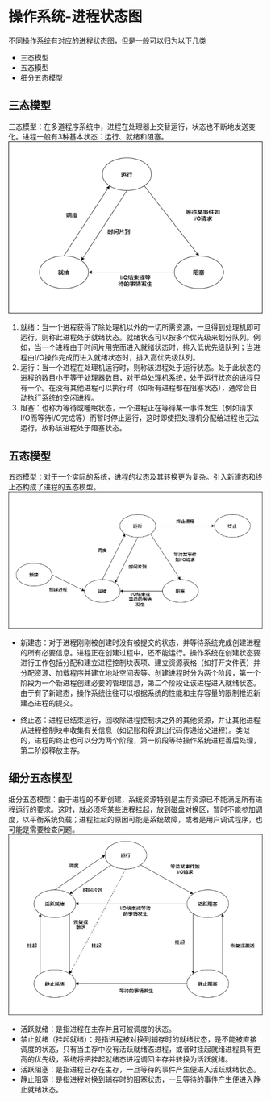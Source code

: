 # 操作系统-进程状态图
不同操作系统有对应的进程状态图，但是一般可以归为以下几类
- 三态模型
- 五态模型
- 细分五态模型

## 三态模型
三态模型：在多道程序系统中，进程在处理器上交替运行，状态也不断地发送变化。进程一般有3种基本状态：运行、就绪和阻塞。
![进程的三态模型](https://raw.githubusercontent.com/gongthub/wiki/master/docs/Resources/%E8%BF%9B%E7%A8%8B%E7%9A%84%E4%B8%89%E6%80%81%E6%A8%A1%E5%9E%8B.png)

1. 就绪：当一个进程获得了除处理机以外的一切所需资源，一旦得到处理机即可运行，则称此进程处于就绪状态。就绪状态可以按多个优先级来划分队列。例如，当一个进程由于时间片用完而进入就绪状态时，排入低优先级队列；当进程由I/O操作完成而进入就绪状态时，排入高优先级队列。
2. 运行：当一个进程在处理机运行时，则称该进程处于运行状态。处于此状态的进程的数目小于等于处理器数目，对于单处理机系统，处于运行状态的进程只有一个。在没有其他进程可以执行时（如所有进程都在阻塞状态），通常会自动执行系统的空闲进程。
3. 阻塞：也称为等待或睡眠状态，一个进程正在等待某一事件发生（例如请求I/O而等待I/O完成等）而暂时停止运行，这时即使把处理机分配给进程也无法运行，故称该进程处于阻塞状态。

## 五态模型
五态模型：对于一个实际的系统，进程的状态及其转换更为复杂。引入新建态和终止态构成了进程的五态模型。
![进程的五态模型](https://raw.githubusercontent.com/gongthub/wiki/master/docs/Resources/%E8%BF%9B%E7%A8%8B%E7%9A%84%E4%BA%94%E6%80%81%E6%A8%A1%E5%9E%8B.png)

- 新建态：对于进程刚刚被创建时没有被提交的状态，并等待系统完成创建进程的所有必要信息。进程正在创建过程中，还不能运行。操作系统在创建状态要进行工作包括分配和建立进程控制块表项、建立资源表格（如打开文件表）并分配资源、加载程序并建立地址空间表等。创建进程时分为两个阶段，第一个阶段为一个新进程创建必要的管理信息，第二个阶段让该进程进入就绪状态。由于有了新建态，操作系统往往可以根据系统的性能和主存容量的限制推迟新建态进程的提交。

- 终止态：进程已结束运行，回收除进程控制块之外的其他资源，并让其他进程从进程控制块中收集有关信息（如记账和将退出代码传递给父进程）。类似的，进程的终止也可以分为两个阶段，第一阶段等待操作系统进程善后处理，第二阶段释放主存。

## 细分五态模型
细分五态模型：由于进程的不断创建，系统资源特别是主存资源已不能满足所有进程运行的要求。这时，就必须将某些进程挂起，放到磁盘对换区，暂时不能参加调度，以平衡系统负载；进程挂起的原因可能是系统故障，或者是用户调试程序，也可能是需要检查问题。
![进程的细分五态模型](https://raw.githubusercontent.com/gongthub/wiki/master/docs/Resources/%E8%BF%9B%E7%A8%8B%E7%9A%84%E7%BB%86%E5%88%86%E4%BA%94%E6%80%81%E6%A8%A1%E5%9E%8B.png)

- 活跃就绪：是指进程在主存并且可被调度的状态。
- 禁止就绪（挂起就绪）：是指进程被对换到辅存时的就绪状态，是不能被直接调度的状态，只有当主存中没有活跃就绪态进程，或者时挂起就绪进程具有更高的优先级，系统将把挂起就绪态进程调回主存并转换为活跃就绪。
- 活跃阻塞：是指进程已存在主存，一旦等待的事件产生便进入活跃就绪状态。
- 静止阻塞：是指进程对换到辅存时的阻塞状态，一旦等待的事件产生便进入静止就绪状态。